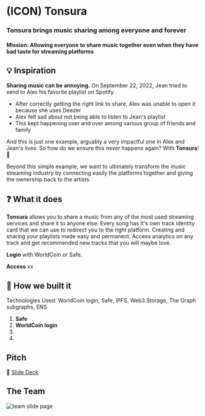 # (ICON) Tonsura

### Tonsura brings music sharing among everyone and forever

#### Mission: Allowing everyone to share music together even when they have bad taste for streaming platforms

## 💡 Inspiration 

**Sharing music can be **annoying.**** On September 22, 2022, Jean tried to send to Alex his favorite playlist on Spotify

* After correctly getting the right link to share, Alex was unable to open it because she uses Deezer
* Alex felt sad about not being able to listen to Jean's playlist
* This kept happening over and over among various group of friends and family 

And this is just one example, arguably a very impactful one in Alex and Jean's lives. So how do we ensure this never happens again? With **Tonsura**! 🤖

Beyond this simple example, we want to ultimately transform the music streaming industry by connecting easily the platforms together and giving the ownership back to the artists.

## ❓ What it does

**Tonsura** allows you to share a music from any of the most used streaming services and share it to anyone else. Every song has it's own track identity card that we can use to redirect you to the right platform. Creating and sharing your playlists made easy and permanent. Access analytics on any track and get recommended new tracks that you will maybe love.

**Login** with WorldCoin or Safe.

**Access** xx

## 🚧 How we built it 

Technologies Used: WorldCoin login, Safe, IPFS, Web3.Storage, The Graph subgraphs, ENS

1. **Safe**
2. **WorldCoin login**
3.
4.  


## Pitch

👀 [Slide Deck]()
## The Team
![team slide page](Team.png)
